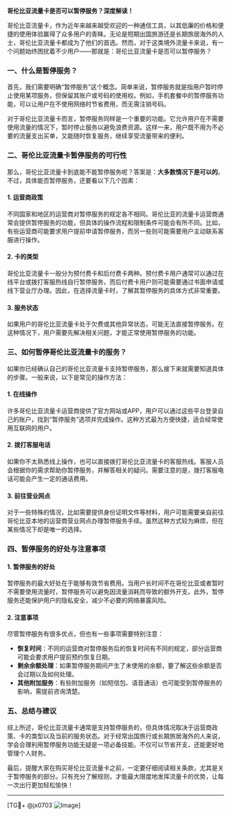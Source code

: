**哥伦比亚流量卡是否可以暂停服务？深度解读！**

哥伦比亚流量卡，作为近年来越来越受欢迎的一种通信工具，以其低廉的价格和便捷的使用体验赢得了众多用户的青睐。无论是短期出国旅游还是长期旅居海外的人士，哥伦比亚流量卡都成为了他们的首选。然而，对于这类境外流量卡来说，有一个问题始终困扰着不少用户——那就是：哥伦比亚流量卡是否可以暂停服务？

### **一、什么是暂停服务？**

首先，我们需要明确“暂停服务”这个概念。简单来说，暂停服务就是指用户暂时停止使用某项服务，但保留其账户或号码的使用权。例如，手机套餐中的暂停服务功能，可以让用户在不使用网络时节省费用，而无需注销号码。

对于哥伦比亚流量卡而言，暂停服务同样是一个重要的功能。它允许用户在不需要使用流量的情况下，暂时停止服务以避免浪费资源。这样一来，用户既不用为不必要的流量支出买单，又能随时恢复服务，继续享受流量带来的便利。

### **二、哥伦比亚流量卡暂停服务的可行性**

那么，哥伦比亚流量卡到底能不能暂停服务呢？答案是：**大多数情况下是可以的**。不过，具体能否暂停服务，还要看以下几个因素：

#### 1. **运营商政策**
不同国家和地区的运营商对暂停服务的规定各不相同。哥伦比亚的流量卡运营商通常会提供暂停服务的功能，但具体的操作流程和限制条件可能会有所不同。比如，有些运营商可能要求用户提前申请暂停服务，而另一些则可能需要用户主动联系客服进行操作。

#### 2. **卡的类型**
哥伦比亚流量卡一般分为预付费卡和后付费卡两种。预付费卡用户通常可以通过在线平台或拨打客服热线自行暂停服务，而后付费卡用户则可能需要通过书面申请或线下营业厅办理。因此，在选择流量卡时，了解其暂停服务的具体方式非常重要。

#### 3. **服务状态**
如果用户的哥伦比亚流量卡处于欠费或其他异常状态，可能无法直接暂停服务。在这种情况下，用户需要先解决相关问题，才能正常使用暂停服务的功能。

### **三、如何暂停哥伦比亚流量卡的服务？**

如果你已经确认自己的哥伦比亚流量卡支持暂停服务，那么接下来就需要知道具体的步骤。一般来说，以下是常见的操作方法：

#### 1. **在线操作**
许多哥伦比亚流量卡运营商提供了官方网站或APP，用户可以通过这些平台登录自己的账户，找到“暂停服务”选项并完成操作。这种方式最为方便快捷，适合经常使用互联网的用户。

#### 2. **拨打客服电话**
如果你不太熟悉线上操作，也可以直接拨打哥伦比亚流量卡的客服热线。客服人员会根据你的需求帮助你暂停服务，并解答相关的疑问。需要注意的是，拨打客服电话可能会产生一定的通话费用。

#### 3. **前往营业网点**
对于一些特殊的情况，比如需要提供身份证明文件等材料，用户可能需要亲自前往哥伦比亚本地的运营商营业网点办理暂停服务手续。虽然这种方式较为麻烦，但在某些情况下却是唯一的选择。

### **四、暂停服务的好处与注意事项**

#### 1. **暂停服务的好处**
暂停服务的最大好处在于能够有效节省费用。当用户长时间不在哥伦比亚或者暂时不需要使用流量时，暂停服务可以避免因流量消耗而导致的额外开支。此外，暂停服务还能保护用户的隐私安全，减少不必要的网络暴露风险。

#### 2. **注意事项**
尽管暂停服务有很多优点，但也有一些事项需要特别注意：
- **恢复时间**：不同的运营商对暂停服务后的恢复时间有不同的规定，部分运营商可能会要求用户提前预约恢复日期。
- **剩余余额处理**：如果暂停服务期间产生了未使用的余额，要了解这些余额是否会过期以及如何处理。
- **其他附加服务**：有些附加服务（如短信包、语音通话）也可能受到暂停服务的影响，需提前咨询清楚。

### **五、总结与建议**

综上所述，哥伦比亚流量卡通常是支持暂停服务的，但具体情况取决于运营商政策、卡的类型以及当前的服务状态。对于经常出国旅行或长期旅居海外的人来说，学会合理利用暂停服务功能无疑是一项必备技能。不仅可以节省开支，还能更好地管理个人财务。

最后，提醒大家在购买哥伦比亚流量卡之前，一定要仔细阅读相关条款，尤其是关于暂停服务的部分。只有充分了解规则，才能最大限度地发挥流量卡的优势，让每一次出行更加轻松愉快！

---

[TG💪+ @jx0703 ![Image](https://github.com/user-attachments/assets/dbca1d08-cadb-493c-b0ec-ad6f7a83f270)]
